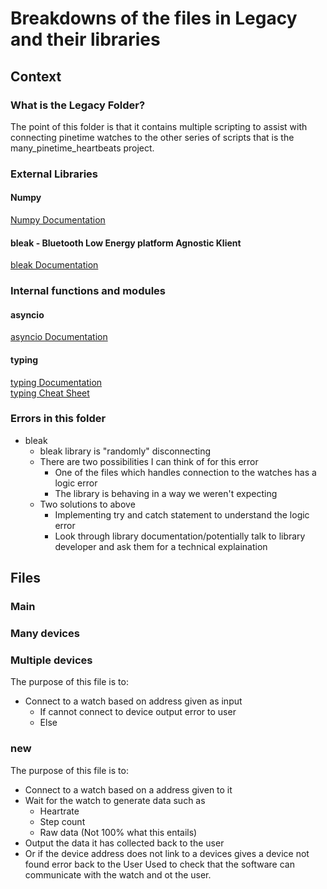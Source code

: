 # Breakdowns of the files in Legacy and their libraries

## Context
### What is the Legacy Folder?
The point of this folder is that it contains multiple scripting to assist with connecting pinetime watches to the other series of scripts that is the many_pinetime_heartbeats project. 

### External Libraries
#### Numpy
[Numpy Documentation](https://numpy.org/doc/1.26/)<br>
#### bleak - Bluetooth Low Energy platform Agnostic Klient
[bleak Documentation](https://bleak.readthedocs.io/en/latest/index.html)<br>
### Internal functions and modules
#### asyncio
[asyncio Documentation](https://docs.python.org/3/library/asyncio.html)
#### typing
[typing Documentation](https://docs.python.org/3/library/typing.html)<br>
[typing Cheat Sheet](https://mypy.readthedocs.io/en/stable/cheat_sheet_py3.html)
### Errors in this folder
* bleak
  * bleak library is "randomly" disconnecting
  * There are two possibilities I can think of for this error
    * One of the files which handles connection to the watches has a logic error
    * The library is behaving in a way we weren't expecting
  * Two solutions to above
    * Implementing try and catch statement to understand the logic error
    * Look through library documentation/potentially talk to library developer and ask them for a technical explaination

## Files
### Main

### Many devices

### Multiple devices
The purpose of this file is to:
* Connect to a watch based on address given as input
  * If cannot connect to device output error to user
  * Else 
### new
The purpose of this file is to:
* Connect to a watch based on a address given to it
* Wait for the watch to generate data such as
  * Heartrate
  * Step count
  * Raw data (Not 100% what this entails)
* Output the data it has collected back to the user
* Or if the device address does not link to a devices gives a device not found error back to the User
Used to check that the software can communicate with the watch and ot the user.

